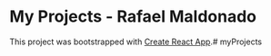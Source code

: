 # My Projects - Rafael Maldonado

This project was bootstrapped with [Create React App](https://github.com/facebook/create-react-app).# myProjects
